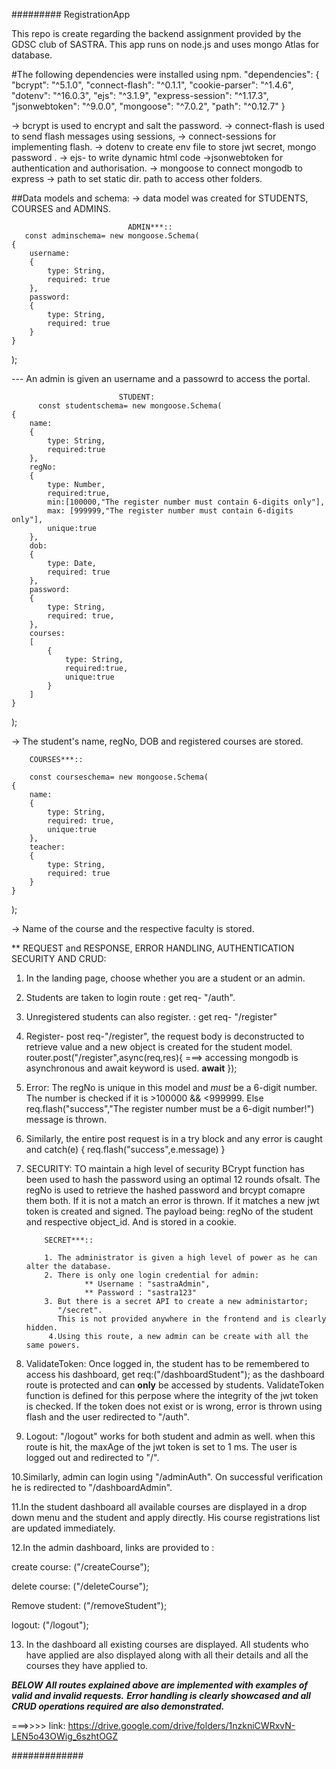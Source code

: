 #########
RegistrationApp

This repo is create regarding the backend assignment provided by the GDSC club of SASTRA.
This app runs on node.js and uses mongo Atlas for database.

#The following dependencies were installed using npm.
                   "dependencies": {
    "bcrypt": "^5.1.0",
    "connect-flash": "^0.1.1",
    "cookie-parser": "^1.4.6",
    "dotenv": "^16.0.3",
    "ejs": "^3.1.9",
    "express-session": "^1.17.3",
    "jsonwebtoken": "^9.0.0",
    "mongoose": "^7.0.2",
    "path": "^0.12.7"
  }
  
  -> bcrypt is used to encrypt and salt the password.
  -> connect-flash is used to send flash messages using sessions,
  -> connect-sessions for implementing flash.
  -> dotenv to create env file to store jwt secret, mongo password .
  -> ejs- to write dynamic html code
  ->jsonwebtoken for authentication and authorisation.
  -> mongoose to connect mongodb to express
  -> path to set static dir. path to access other folders.
  
 ##Data models and schema:
   -> data model was created for STUDENTS, COURSES and ADMINS.
   
                              ADMIN***::
       const adminschema= new mongoose.Schema(
    {
        username:
        {
            type: String,
            required: true
        },
        password:
        {
            type: String,
            required: true
        }
    }
);

--- An admin is given an username and a passowrd to access the portal.
 
                            STUDENT:
          const studentschema= new mongoose.Schema(
    {
        name:
        {
            type: String,
            required:true
        },
        regNo:
        {
            type: Number,
            required:true,
            min:[100000,"The register number must contain 6-digits only"],
            max: [999999,"The register number must contain 6-digits only"],
            unique:true
        },
        dob:
        {
            type: Date,
            required: true
        },
        password:
        {
            type: String,
            required: true,
        },
        courses:
        [
            {
                type: String,
                required:true,
                unique:true
            }
        ]
    }
);

-> The student's name, regNo, DOB and registered courses are stored.

        COURSES***::
                      
        const courseschema= new mongoose.Schema(
    {
        name:
        {
            type: String,
            required: true,
            unique:true
        },
        teacher:
        {
            type: String,
            required: true
        }
    }
);

-> Name of the course and the respective faculty is stored.

  ** REQUEST and RESPONSE, ERROR HANDLING, AUTHENTICATION SECURITY AND CRUD:

1. In the landing page, choose whether you are a student or an admin.
2. Students are taken to login route : get req- "/auth".
3. Unregistered students can also register. : get req- "/register"
4. Register- post req-"/register", the request body is deconstructed to retrieve value and a new object is created for
   the student model.
   router.post("/register",async(req,res){  ===> accessing mongodb is asynchronous and await keyword is used.
   **await**
   });
5. Error: The regNo is unique in this model and *must* be a 6-digit number.
   The number is checked if it is >100000 && <999999.
   Else req.flash("success","The register number must be a 6-digit number!")
   message is thrown.
6. Similarly, the entire post request is in a try block and any error is caught and
   catch(e)
   {
    req.flash("success",e.message)
   }
 7. SECURITY: 
    TO maintain a high level of security BCrypt function has been used to hash the password using an optimal 12 rounds ofsalt.
    The regNo is used to retrieve the hashed password and brcypt comapre them both.
    If it is not a match an error is thrown.
    If it matches a new jwt token is created and signed.
    The payload being: regNo of the student and respective object_id.
    And is stored in a cookie.
 
            SECRET***::
 
            1. The administrator is given a high level of power as he can alter the database.
            2. There is only one login credential for admin:
                     ** Username : "sastraAdmin",
                     ** Password : "sastra123"
            3. But there is a secret API to create a new administartor;
               "/secret".
               This is not provided anywhere in the frontend and is clearly hidden.
             4.Using this route, a new admin can be create with all the same powers.
8. ValidateToken:
   Once logged in, the student has to be remembered to access his dashboard, get req:("/dashboardStudent");
   as the dashboard route is protected and can **only** be accessed by students.
   ValidateToken function is defined for this perpose where the integrity of the jwt token is checked.
   If the token does not exist or is wrong, error is thrown using flash and the user redirected to "/auth".
9. Logout:
   "/logout" works for both student and admin as well.
   when this route is hit, the maxAge of the jwt token is set to 1 ms.
   The user is logged out and redirected to "/".
   
10.Similarly, admin can login using "/adminAuth".
   On successful verification he is redirected to "/dashboardAdmin".
   
11.In the student dashboard all available courses are displayed in a drop down menu and the student and apply directly.
   His course registrations list are updated immediately.
   
12.In the admin dashboard, links are provided to :

   create course: ("/createCourse");
   
   delete course: ("/deleteCourse");
   
   Remove student: ("/removeStudent");
   
   logout: ("/logout");
   
13. In the dashboard all existing courses are displayed.
   All students who have applied are also displayed along with all their details and all the courses they have applied to.


***BELOW***
***All routes explained above are implemented with examples of valid and invalid requests.***
***Error handling is clearly showcased and all CRUD operations required are also demonstrated.***


===>>>> link: https://drive.google.com/drive/folders/1nzkniCWRxvN-LEN5o43OWig_6szhtOGZ



#############
#####
##
